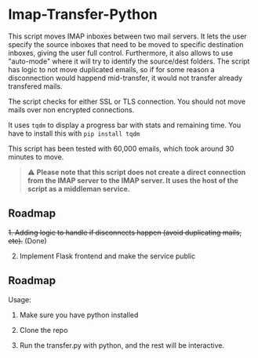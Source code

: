 # Imap-Transfer-Python

This script moves IMAP inboxes between two mail servers. It lets the user specify the source inboxes that need to be moved to specific destination inboxes, giving the user full control. Furthermore, it also allows to use "auto-mode" where it will try to identify the source/dest folders. The script has logic to not move duplicated emails, so if for some reason a disconnection would happend mid-transfer, it would not transfer already transfered mails.

The script checks for either SSL or TLS connection. You should not move mails over non encrypted connections. 

It uses `tqdm` to display a progress bar with stats and remaining time. You have to install this with `pip install tqdm`

This script has been tested with 60,000 emails, which took around 30 minutes to move.

> ⚠️ **Please note that this script does not create a direct connection from the IMAP server to the IMAP server. It uses the host of the script as a middleman service.**

## Roadmap

~~1. Adding logic to handle if disconnects happen (avoid duplicating mails, etc).~~ (Done)

2. Implement Flask frontend and make the service public



## Roadmap
Usage:
1. Make sure you have python installed

2. Clone the repo

3. Run the transfer.py with python, and the rest will be interactive.